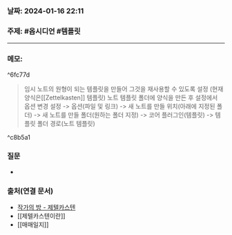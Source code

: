 
### 날짜:  2024-01-16 22:11

### 주제: #옵시디언 #템플릿 
----
### 메모: 

^6fc77d

> 임시 노트의 원형이 되는 템플릿을 만들어 그것을 재사용할 수 있도록 설정 (현재 양식은[[Zettelkasten]] 템플릿)
> 노트 템플릿 폴더에 양식을 만든 후 설정에서 옵션 변경
> 설정 -> 옵션(파일 및 링크) -> 새 노트를 만들 위치(아래에 지정된 폴더) -> 새 노트를 만들 폴더(원하는  폴더  지정) -> 코어 플러그인(템플릿) -> 템플릿 폴더 경로(노트 템플릿)

^c8b5a1

### 질문
-  
### 출처(연결 문서)
- [작가의 방 - 제텔카스텐](https://youtu.be/dXzfLOCEDaw?feature=shared ) 
- [[제텔카스텐이란]]
- [[매매일지]]